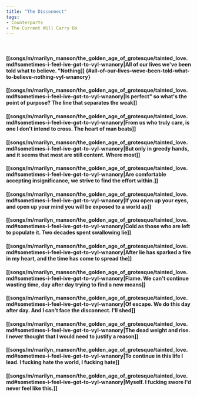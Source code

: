 ```yaml
---
title: "The Disconnect"
tags:
- Counterparts
- The Current Will Carry Us
---
```

&nbsp;
#### [[songs/m/marilyn_manson/the_golden_age_of_grotesque/tainted_love.md#sometimes-i-feel-ive-got-to-vyl-wnanory|All of our lives we've been told what to believe. "Nothing]] {#all-of-our-lives-weve-been-told-what-to-believe-nothing-vyl-wnanory}
#### [[songs/m/marilyn_manson/the_golden_age_of_grotesque/tainted_love.md#sometimes-i-feel-ive-got-to-vyl-wnanory|Is perfect" so what's the point of purpose? The line that separates the weak]]
#### [[songs/m/marilyn_manson/the_golden_age_of_grotesque/tainted_love.md#sometimes-i-feel-ive-got-to-vyl-wnanory|From us who truly care, is one I don't intend to cross. The heart of man beats]]
#### [[songs/m/marilyn_manson/the_golden_age_of_grotesque/tainted_love.md#sometimes-i-feel-ive-got-to-vyl-wnanory|But only in greedy hands, and it seems that most are still content. Where most]]
#### [[songs/m/marilyn_manson/the_golden_age_of_grotesque/tainted_love.md#sometimes-i-feel-ive-got-to-vyl-wnanory|Are comfortable accepting insignificance, we strive to find the effort within.]]
#### [[songs/m/marilyn_manson/the_golden_age_of_grotesque/tainted_love.md#sometimes-i-feel-ive-got-to-vyl-wnanory|If you open up your eyes, and open up your mind you will be exposed to a world as]]
#### [[songs/m/marilyn_manson/the_golden_age_of_grotesque/tainted_love.md#sometimes-i-feel-ive-got-to-vyl-wnanory|Cold as those who are left to populate it. Two decades spent swallowing lie]]
#### [[songs/m/marilyn_manson/the_golden_age_of_grotesque/tainted_love.md#sometimes-i-feel-ive-got-to-vyl-wnanory|After lie has sparked a fire in my heart, and the time has come to spread the]]
#### [[songs/m/marilyn_manson/the_golden_age_of_grotesque/tainted_love.md#sometimes-i-feel-ive-got-to-vyl-wnanory|Flame. We can't continue wasting time, day after day trying to find a new means]]
#### [[songs/m/marilyn_manson/the_golden_age_of_grotesque/tainted_love.md#sometimes-i-feel-ive-got-to-vyl-wnanory|Of escape. We do this day after day. And I can't face the disconnect. I'll shed]]
#### [[songs/m/marilyn_manson/the_golden_age_of_grotesque/tainted_love.md#sometimes-i-feel-ive-got-to-vyl-wnanory|The dead weight and rise. I never thought that I would need to justify a reason]]
#### [[songs/m/marilyn_manson/the_golden_age_of_grotesque/tainted_love.md#sometimes-i-feel-ive-got-to-vyl-wnanory|To continue in this life I lead. I fucking hate the world, I fucking hate]]
#### [[songs/m/marilyn_manson/the_golden_age_of_grotesque/tainted_love.md#sometimes-i-feel-ive-got-to-vyl-wnanory|Myself. I fucking swore I'd never feel like this.]]
